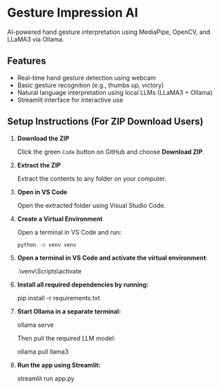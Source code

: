 
# Gesture Impression AI

AI-powered hand gesture interpretation using MediaPipe, OpenCV, and LLaMA3 via Ollama.

## Features

- Real-time hand gesture detection using webcam
- Basic gesture recognition (e.g., thumbs up, victory)
- Natural language interpretation using local LLMs (LLaMA3 + Ollama)
- Streamlit interface for interactive use

## Setup Instructions (For ZIP Download Users)

1. **Download the ZIP**

   Click the green `Code` button on GitHub and choose **Download ZIP**.

2. **Extract the ZIP**

   Extract the contents to any folder on your computer.

3. **Open in VS Code**

   Open the extracted folder using Visual Studio Code.

4. **Create a Virtual Environment**

   Open a terminal in VS Code and run:

   ```bash
   python -m venv venv

5. **Open a terminal in VS Code and activate the virtual environment**:

   .\venv\Scripts\activate

6. **Install all required dependencies by running:**

   pip install -r requirements.txt

7. **Start Ollama in a separate terminal:**

   ollama serve

   Then pull the required LLM model:

   ollama pull llama3

8. **Run the app using Streamlit:**

   streamlit run app.py


